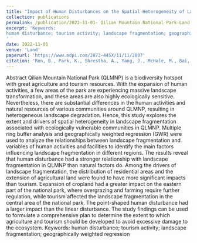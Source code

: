 ```yaml
---
title: "Impact of Human Disturbances on the Spatial Heterogeneity of Landscape Fragmentation in Qilian Mountain National Park, China"
collection: publications
permalink: /publication/2022-11-01- Qilian Mountain National Park-Land
excerpt: 'Keywords: 
human disturbance; tourism activity; landscape fragmentation; geographically weighted regression; landscape metrics
'
date: 2022-11-01
venue: 'Land'
paperurl: 'https://www.mdpi.com/2073-445X/11/11/2087'
citation: 'Ren, B., Park, K., Shrestha, A., Yang, J., McHale, M., Bai, W., & Wang, G. (2022). Impact of human disturbances on the spatial heterogeneity of landscape fragmentation in Qilian Mountain National Park, China. Land, 11(11), 2087.; <i>Journal 1</i>. 1(1).'
---
```


Abstract
Qilian Mountain National Park (QLMNP) is a biodiversity hotspot with great agriculture and tourism resources. With the expansion of human activities, a few areas of the park are experiencing massive landscape transformation, and these areas are also highly ecologically sensitive. Nevertheless, there are substantial differences in the human activities and natural resources of various communities around QLMNP, resulting in heterogeneous landscape degradation. Hence, this study explores the extent and drivers of spatial heterogeneity in landscape fragmentation associated with ecologically vulnerable communities in QLMNP. Multiple ring buffer analysis and geographically weighted regression (GWR) were used to analyze the relationships between landscape fragmentation and variables of human activities and facilities to identify the main factors influencing landscape fragmentation in different regions. The results reveal that human disturbance had a stronger relationship with landscape fragmentation in QLMNP than natural factors do. Among the drivers of landscape fragmentation, the distribution of residential areas and the extension of agricultural land were found to have more significant impacts than tourism. Expansion of cropland had a greater impact on the eastern part of the national park, where overgrazing and farming require further regulation, while tourism affected the landscape fragmentation in the central area of the national park. The point-shaped human disturbance had a larger impact than the linear disturbance. The study findings can be used to formulate a comprehensive plan to determine the extent to which agriculture and tourism should be developed to avoid excessive damage to the ecosystem.
Keywords: human disturbance; tourism activity; landscape fragmentation; geographically weighted regression

